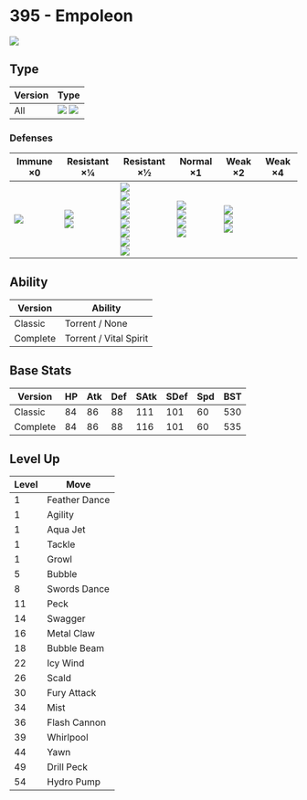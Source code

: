 # 395 - Empoleon
![][395]

## Type

Version | Type
---     | ---
All     | ![][water]  ![][steel]

### Defenses

Immune ×0       | Resistant ×¼               | Resistant ×½                                                                                                       | Normal ×1                                              | Weak ×2                                           | Weak ×4
---             | ---                        | ---                                                                                                                | ---                                                    | ---                                               | ---
![][poison]<br> | ![][steel]<br>![][ice]<br> | ![][normal]<br>![][flying]<br>![][rock]<br>![][bug]<br>![][water]<br>![][psychic]<br>![][dragon]<br>![][fairy]<br> | ![][ghost]<br>![][fire]<br>![][grass]<br>![][dark]<br> | ![][fighting]<br>![][ground]<br>![][electric]<br> | &nbsp;

## Ability

Version  | Ability
---      | ---
Classic  | Torrent / None
Complete | Torrent / Vital Spirit

## Base Stats

Version  | HP  | Atk | Def | SAtk | SDef | Spd | BST
---      | --- | --- | --- | ---  | ---  | --- | ---
Classic  | 84  | 86  | 88  | 111  | 101  | 60  | 530
Complete | 84  | 86  | 88  | 116  | 101  | 60  | 535

## Level Up

Level | Move
---   | ---
1     | Feather Dance
1     | Agility
1     | Aqua Jet
1     | Tackle
1     | Growl
5     | Bubble
8     | Swords Dance
11    | Peck
14    | Swagger
16    | Metal Claw
18    | Bubble Beam
22    | Icy Wind
26    | Scald
30    | Fury Attack
34    | Mist
36    | Flash Cannon
39    | Whirlpool
44    | Yawn
49    | Drill Peck
54    | Hydro Pump

[395]: ../img/pokemon/395.png
[normal]: ../img/types/normal.png
[fire]: ../img/types/fire.png
[fighting]: ../img/types/fighting.png
[water]: ../img/types/water.png
[flying]: ../img/types/flying.png
[grass]: ../img/types/grass.png
[poison]: ../img/types/poison.png
[electric]: ../img/types/electric.png
[ground]: ../img/types/ground.png
[psychic]: ../img/types/psychic.png
[rock]: ../img/types/rock.png
[ice]: ../img/types/ice.png
[bug]: ../img/types/bug.png
[dragon]: ../img/types/dragon.png
[ghost]: ../img/types/ghost.png
[dark]: ../img/types/dark.png
[steel]: ../img/types/steel.png
[fairy]: ../img/types/fairy.png
